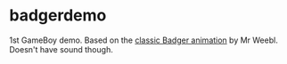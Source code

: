 # badgerdemo
1st GameBoy demo. Based on the [classic Badger animation](https://www.youtube.com/watch?v=EIyixC9NsLI) by Mr Weebl. Doesn't have sound though.
